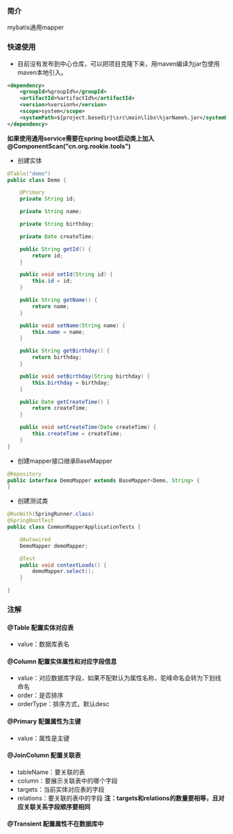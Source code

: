 ### 简介

mybatis通用mapper

### 快速使用
+ 目前没有发布到中心仓库，可以把项目克隆下来，用maven编译为jar包使用maven本地引入。
```xml
<dependency>
    <groupId>%groupId%</groupId>
    <artifactId>%artifactId%</artifactId>
    <version>%version%</version>
    <scope>system</scope>
    <systemPath>${project.basedir}\src\main\libs\%jarName%.jar</systemPath>
</dependency>
```
**如果使用通用service需要在spring boot启动类上加入@ComponentScan("cn.org.rookie.tools")**

+ 创建实体
```java
@Table("demo")
public class Demo {

    @Primary
    private String id;

    private String name;

    private String birthday;

    private Date createTime;

    public String getId() {
        return id;
    }

    public void setId(String id) {
        this.id = id;
    }

    public String getName() {
        return name;
    }

    public void setName(String name) {
        this.name = name;
    }

    public String getBirthday() {
        return birthday;
    }

    public void setBirthday(String birthday) {
        this.birthday = birthday;
    }

    public Date getCreateTime() {
        return createTime;
    }

    public void setCreateTime(Date createTime) {
        this.createTime = createTime;
    }
}

```

+ 创建mapper接口继承BaseMapper
```java
@Repository
public interface DemoMapper extends BaseMapper<Demo, String> {
}
```

+ 创建测试类
```java
@RunWith(SpringRunner.class)
@SpringBootTest
public class CommonMapperApplicationTests {

    @Autowired
    DemoMapper demoMapper;

    @Test
    public void contextLoads() {
        demoMapper.select();
    }

}
```

### 注解

#### **@Table** 配置实体对应表
+ value：数据库表名

#### **@Column** 配置实体属性和对应字段信息
+ value：对应数据库字段，如果不配默认为属性名称，驼峰命名会转为下划线命名
+ order：是否排序
+ orderType：排序方式，默认desc

#### **@Primary** 配置属性为主键
+ value：属性是主键

#### **@JoinColumn** 配置关联表
+ tableName：要关联的表
+ column：要展示关联表中的哪个字段
+ targets：当前实体对应表的字段
+ relations：要关联的表中的字段
**注：targets和relations的数量要相等，且对应关联关系字段顺序要相同**

#### **@Transient** 配置属性不在数据库中